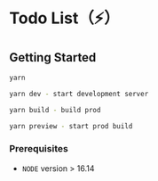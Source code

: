 # Todo List（⚡️）

## Getting Started

```bash
yarn

yarn dev - start development server

yarn build - build prod

yarn preview - start prod build
```

### Prerequisites

-  `NODE` version > 16.14
